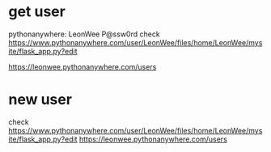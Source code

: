 # get user
pythonanywhere: LeonWee P@ssw0rd
check https://www.pythonanywhere.com/user/LeonWee/files/home/LeonWee/mysite/flask_app.py?edit

https://leonwee.pythonanywhere.com/users

# new user
check https://www.pythonanywhere.com/user/LeonWee/files/home/LeonWee/mysite/flask_app.py?edit
https://leonwee.pythonanywhere.com/users